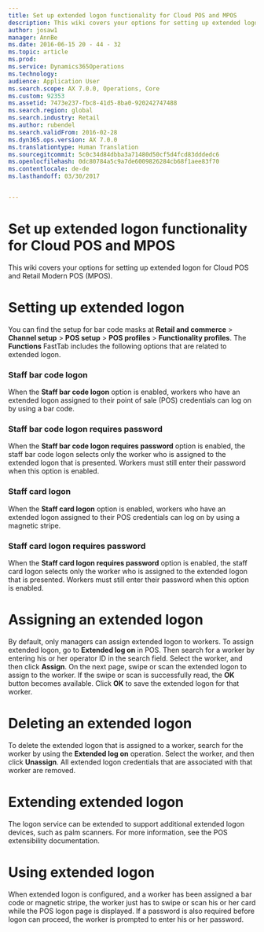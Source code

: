```yaml
---
title: Set up extended logon functionality for Cloud POS and MPOS
description: This wiki covers your options for setting up extended logon for Cloud POS and Retail Modern POS (MPOS).
author: josaw1
manager: AnnBe
ms.date: 2016-06-15 20 - 44 - 32
ms.topic: article
ms.prod: 
ms.service: Dynamics365Operations
ms.technology: 
audience: Application User
ms.search.scope: AX 7.0.0, Operations, Core
ms.custom: 92353
ms.assetid: 7473e237-fbc8-41d5-8ba0-920242747488
ms.search.region: global
ms.search.industry: Retail
ms.author: rubendel
ms.search.validFrom: 2016-02-28
ms.dyn365.ops.version: AX 7.0.0
ms.translationtype: Human Translation
ms.sourcegitcommit: 5c0c34d84dbba3a71480d50cf5d4fcd83dddedc6
ms.openlocfilehash: 0dc80784a5c9a7de6009826284cb68f1aee83f70
ms.contentlocale: de-de
ms.lasthandoff: 03/30/2017


---
```


# <a name="set-up-extended-logon-functionality-for-cloud-pos-and-mpos"></a>Set up extended logon functionality for Cloud POS and MPOS

This wiki covers your options for setting up extended logon for Cloud POS and Retail Modern POS (MPOS).

<a name="setting-up-extended-logon"></a>Setting up extended logon
=========================

You can find the setup for bar code masks at **Retail and commerce** &gt; **Channel setup** &gt; **POS setup** &gt; **POS profiles** &gt; **Functionality profiles**. The **Functions** FastTab includes the following options that are related to extended logon.

### <a name="staff-bar-code-logon"></a>Staff bar code logon

When the **Staff bar code logon** option is enabled, workers who have an extended logon assigned to their point of sale (POS) credentials can log on by using a bar code.

### <a name="staff-bar-code-logon-requires-password"></a>Staff bar code logon requires password

When the **Staff bar code logon requires password** option is enabled, the staff bar code logon selects only the worker who is assigned to the extended logon that is presented. Workers must still enter their password when this option is enabled.

### <a name="staff-card-logon"></a>Staff card logon

When the **Staff card logon** option is enabled, workers who have an extended logon assigned to their POS credentials can log on by using a magnetic stripe.

### <a name="staff-card-logon-requires-password"></a>Staff card logon requires password

When the **Staff card logon requires password** option is enabled, the staff card logon selects only the worker who is assigned to the extended logon that is presented. Workers must still enter their password when this option is enabled.

<a name="assigning-an-extended-logon"></a>Assigning an extended logon
===========================

By default, only managers can assign extended logon to workers. To assign extended logon, go to **Extended log on** in POS. Then search for a worker by entering his or her operator ID in the search field. Select the worker, and then click **Assign**. On the next page, swipe or scan the extended logon to assign to the worker. If the swipe or scan is successfully read, the **OK** button becomes available. Click **OK** to save the extended logon for that worker.

<a name="deleting-an-extended-logon"></a>Deleting an extended logon
==========================

To delete the extended logon that is assigned to a worker, search for the worker by using the **Extended log on** operation. Select the worker, and then click **Unassign**. All extended logon credentials that are associated with that worker are removed.

<a name="extending-extended-logon"></a>Extending extended logon
========================

The logon service can be extended to support additional extended logon devices, such as palm scanners. For more information, see the POS extensibility documentation.

<a name="using-extended-logon"></a>Using extended logon
====================

When extended logon is configured, and a worker has been assigned a bar code or magnetic stripe, the worker just has to swipe or scan his or her card while the POS logon page is displayed. If a password is also required before logon can proceed, the worker is prompted to enter his or her password.


